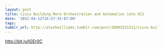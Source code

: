 ```yaml
---
layout: post
title: Cisco Building More Orchestration and Automation into UCS
date: '2012-04-12T16:57:35-07:00'
tags: 
tumblr_url: http://alexhwilliams.tumblr.com/post/20992531311/cisco-building-more-orchestration-and-automation-into
---
```

<p><a href="http://bit.ly/IGEr0C">http://bit.ly/IGEr0C</a></p>
